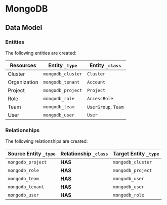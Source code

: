 # MongoDB

<!-- {J1_DOCUMENTATION_MARKER_START} -->
<!--
********************************************************************************
NOTE: ALL OF THE FOLLOWING DOCUMENTATION IS GENERATED USING THE
"j1-integration document" COMMAND. DO NOT EDIT BY HAND! PLEASE SEE THE DEVELOPER
DOCUMENTATION FOR USAGE INFORMATION:

https://github.com/JupiterOne/sdk/blob/main/docs/integrations/development.md
********************************************************************************
-->

## Data Model

### Entities

The following entities are created:

| Resources    | Entity `_type`    | Entity `_class`     |
| ------------ | ----------------- | ------------------- |
| Cluster      | `mongodb_cluster` | `Cluster`           |
| Organization | `mongodb_tenant`  | `Account`           |
| Project      | `mongodb_project` | `Project`           |
| Role         | `mongodb_role`    | `AccessRole`        |
| Team         | `mongodb_team`    | `UserGroup`, `Team` |
| User         | `mongodb_user`    | `User`              |

### Relationships

The following relationships are created:

| Source Entity `_type` | Relationship `_class` | Target Entity `_type` |
| --------------------- | --------------------- | --------------------- |
| `mongodb_project`     | **HAS**               | `mongodb_cluster`     |
| `mongodb_role`        | **HAS**               | `mongodb_project`     |
| `mongodb_team`        | **HAS**               | `mongodb_user`        |
| `mongodb_tenant`      | **HAS**               | `mongodb_user`        |
| `mongodb_user`        | **HAS**               | `mongodb_role`        |

<!--
********************************************************************************
END OF GENERATED DOCUMENTATION AFTER BELOW MARKER
********************************************************************************
-->
<!-- {J1_DOCUMENTATION_MARKER_END} -->
